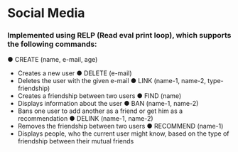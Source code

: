 # Social Media 

### Implemented using RELP (Read eval print loop), which supports the following commands:

● CREATE (name, e-mail, age)
  - Creates a new user
● DELETE (e-mail)
  - Deletes the user with the given e-mail
● LINK (name-1, name-2, type-friendship)
  - Creates a friendship between two users
● FIND (name)
  - Displays information about the user
● BAN (name-1, name-2)
  - Bans one user to add another as a friend or get him as a recommendation
● DELINK (name-1, name-2)
  - Removes the friendship between two users
● RECOMMEND (name-1)
  - Displays people, who the current user might know, based on the type of friendship between their mutual friends

